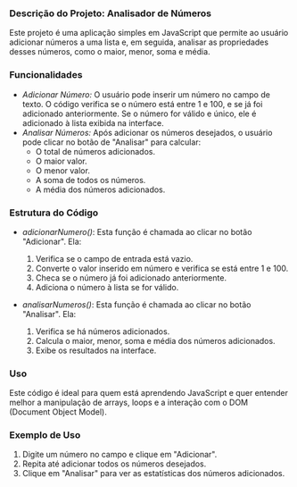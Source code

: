 ### Descrição do Projeto: Analisador de Números

Este projeto é uma aplicação simples em JavaScript que permite ao usuário adicionar números a uma lista e, em seguida, analisar as propriedades desses números, como o maior, menor, soma e média. 

### Funcionalidades

- *Adicionar Número:* O usuário pode inserir um número no campo de texto. O código verifica se o número está entre 1 e 100, e se já foi adicionado anteriormente. Se o número for válido e único, ele é adicionado à lista exibida na interface.
- *Analisar Números:* Após adicionar os números desejados, o usuário pode clicar no botão de "Analisar" para calcular:
  - O total de números adicionados.
  - O maior valor.
  - O menor valor.
  - A soma de todos os números.
  - A média dos números adicionados.

### Estrutura do Código

- *adicionarNumero()*: Esta função é chamada ao clicar no botão "Adicionar". Ela:
  1. Verifica se o campo de entrada está vazio.
  2. Converte o valor inserido em número e verifica se está entre 1 e 100.
  3. Checa se o número já foi adicionado anteriormente.
  4. Adiciona o número à lista se for válido.
  
- *analisarNumeros()*: Esta função é chamada ao clicar no botão "Analisar". Ela:
  1. Verifica se há números adicionados.
  2. Calcula o maior, menor, soma e média dos números adicionados.
  3. Exibe os resultados na interface.

### Uso

Este código é ideal para quem está aprendendo JavaScript e quer entender melhor a manipulação de arrays, loops e a interação com o DOM (Document Object Model).

### Exemplo de Uso

1. Digite um número no campo e clique em "Adicionar".
2. Repita até adicionar todos os números desejados.
3. Clique em "Analisar" para ver as estatísticas dos números adicionados.
